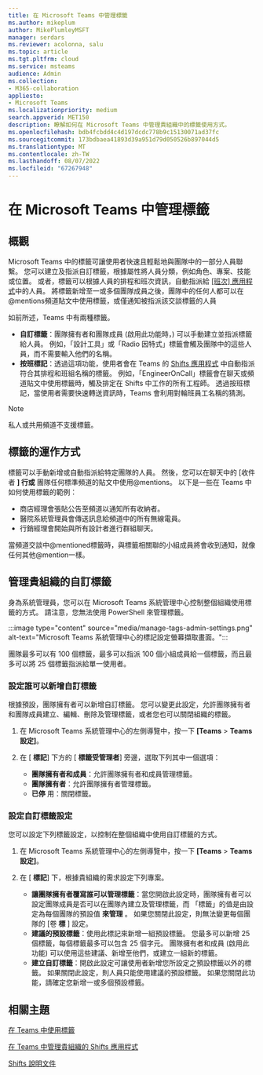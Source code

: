 ```yaml
---
title: 在 Microsoft Teams 中管理標籤
ms.author: mikeplum
author: MikePlumleyMSFT
manager: serdars
ms.reviewer: acolonna, salu
ms.topic: article
ms.tgt.pltfrm: cloud
ms.service: msteams
audience: Admin
ms.collection:
- M365-collaboration
appliesto:
- Microsoft Teams
ms.localizationpriority: medium
search.appverid: MET150
description: 瞭解如何在 Microsoft Teams 中管理貴組織中的標籤使用方式。
ms.openlocfilehash: bdb4fcbdd4c4d197dcdc778b9c15130071ad37fc
ms.sourcegitcommit: 173bdbaea41893d39a951d79d050526b897044d5
ms.translationtype: MT
ms.contentlocale: zh-TW
ms.lasthandoff: 08/07/2022
ms.locfileid: "67267948"
---
```

# <a name="manage-tags-in-microsoft-teams"></a>在 Microsoft Teams 中管理標籤

## <a name="overview"></a>概觀

Microsoft Teams 中的標籤可讓使用者快速且輕鬆地與團隊中的一部分人員聯繫。 您可以建立及指派自訂標籤，根據屬性將人員分類，例如角色、專案、技能或位置。 或者，標籤可以根據人員的排程和班次資訊，自動指派給 [ [班次] 應用程式](https://support.microsoft.com/office/apps-and-services-cc1fba57-9900-4634-8306-2360a40c665b?#PickTab=Shifts)中的人員。 將標籤新增至一或多個團隊成員之後，團隊中的任何人都可以在@mentions頻道貼文中使用標籤，或僅通知被指派該交談標籤的人員

如前所述，Teams 中有兩種標籤。

- **自訂標籤**：團隊擁有者和團隊成員 (啟用此功能時，) 可以手動建立並指派標籤給人員。 例如，「設計工具」或「Radio 因特式」標籤會觸及團隊中的這些人員，而不需要輸入他們的名稱。
- **按班標記**：透過這項功能，使用者會在 Teams 的 [Shifts 應用程式](https://support.microsoft.com/office/get-started-in-shifts-5f3e30d8-1821-4904-be26-c3cd25a497d6#bkmk_openshiftsappdesktop) 中自動指派符合其排程和班組名稱的標籤。 例如，「EngineerOnCall」標籤會在聊天或頻道貼文中使用標籤時，觸及排定在 Shifts 中工作的所有工程師。 透過按班標記，當使用者需要快速轉送資訊時，Teams 會利用對輪班員工名稱的猜測。

> [!NOTE]
> 私人或共用頻道不支援標籤。

## <a name="how-tags-work"></a>標籤的運作方式

標籤可以手動新增或自動指派給特定團隊的人員。 然後，您可以在聊天中的 [收件者 **] 行或** 團隊任何標準頻道的貼文中使用@mentions。 以下是一些在 Teams 中如何使用標籤的範例：

- 商店經理會張貼公告至頻道以通知所有收納者。
- 醫院系統管理員會傳送訊息給頻道中的所有無線電員。
- 行銷經理會開始與所有設計者進行群組聊天。

當頻道交談中@mentioned標籤時，與標籤相關聯的小組成員將會收到通知，就像任何其他@mention一樣。

## <a name="manage-custom-tags-for-your-organization"></a>管理貴組織的自訂標籤

身為系統管理員，您可以在 Microsoft Teams 系統管理中心控制整個組織使用標籤的方式。 請注意，您無法使用 PowerShell 來管理標籤。

:::image type="content" source="media/manage-tags-admin-settings.png" alt-text="Microsoft Teams 系統管理中心的標記設定螢幕擷取畫面。":::

團隊最多可以有 100 個標籤，最多可以指派 100 個小組成員給一個標籤，而且最多可以將 25 個標籤指派給單一使用者。

### <a name="set-who-can-add-custom-tags"></a>設定誰可以新增自訂標籤

根據預設，團隊擁有者可以新增自訂標籤。 您可以變更此設定，允許團隊擁有者和團隊成員建立、編輯、刪除及管理標籤，或者您也可以關閉組織的標籤。

1. 在 Microsoft Teams 系統管理中心的左側導覽中，按一下 **[Teams** \> **Teams 設定]**。

2. 在 [ **標記**] 下方的 [ **標籤受管理者**] 旁邊，選取下列其中一個選項：

    - **團隊擁有者和成員**：允許團隊擁有者和成員管理標籤。
    - **團隊擁有者**：允許團隊擁有者管理標籤。
    - **已停** 用：關閉標籤。

### <a name="configure-custom-tags-settings"></a>設定自訂標籤設定

您可以設定下列標籤設定，以控制在整個組織中使用自訂標籤的方式。

1. 在 Microsoft Teams 系統管理中心的左側導覽中，按一下 **[Teams** \> **Teams 設定]**。

2. 在 [ **標記**] 下，根據貴組織的需求設定下列專案。

    - **讓團隊擁有者覆寫誰可以管理標籤**：當您開啟此設定時，團隊擁有者可以設定團隊成員是否可以在團隊內建立及管理標籤，而 「標籤」的值是由設定為每個團隊的預設值 **來管理** 。 如果您關閉此設定，則無法變更每個團隊的 [卷 **標** ] 設定。
    - **建議的預設標籤**：使用此標記來新增一組預設標籤。 您最多可以新增 25 個標籤，每個標籤最多可以包含 25 個字元。 團隊擁有者和成員 (啟用此功能) 可以使用這些建議、新增至他們，或建立一組新的標籤。
    - **建立自訂標籤**：開啟此設定可讓使用者新增您所設定之預設標籤以外的標籤。 如果關閉此設定，則人員只能使用建議的預設標籤。 如果您關閉此功能，請確定您新增一或多個預設標籤。

## <a name="related-topics"></a>相關主題

[在 Teams 中使用標籤](https://support.office.com/article/using-tags-in-teams-667bd56f-32b8-4118-9a0b-56807c96d91e)

[在 Teams 中管理貴組織的 Shifts 應用程式](expand-teams-across-your-org/shifts/manage-the-shifts-app-for-your-organization-in-teams.md)

[Shifts 說明文件](https://support.microsoft.com/office/apps-and-services-cc1fba57-9900-4634-8306-2360a40c665b)
